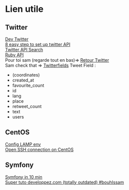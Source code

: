 # Lien utile #

## Twitter ##

[Dev Twitter](dev.twitter.com)  
[8 easy step to set up twitter API](http://iag.me/socialmedia/build-your-first-twitter-app-using-php-in-8-easy-steps/)  
[Twitter API Search](https://dev.twitter.com/rest/public/search)  
[Ruby API](http://www.rubydoc.info/gems/twitter/Twitter/REST/Search)  
Pour toi sam (regarde tout en bas)=> [Retour Twitter](https://dev.twitter.com/rest/reference/get/search/tweets)  
Sam check that => [Twitterfields](https://dev.twitter.com/overview/api/tweets)
Tweet Field :
* (coordinates)
* created_at
* favourite_count
* id
* lang
* place
* retweet_count
* text
* users

## CentOS ##

[Config LAMP env](https://www.digitalocean.com/community/tutorials/how-to-install-linux-apache-mysql-php-lamp-stack-on-centos-6)  
[Open SSH connection on CentOS](https://www.centos.org/docs/5/html/Deployment_Guide-en-US/s1-openssh-server-config.html)


## Symfony ##

[Symfony in 10 min](http://symfony.com/doc/current/quick_tour/the_big_picture.html)  
[Super tuto developpez.com (totally outdated) #bouhIssam](http://j-place.developpez.com/tutoriels/php/creer-premiere-application-web-avec-symfony2)
